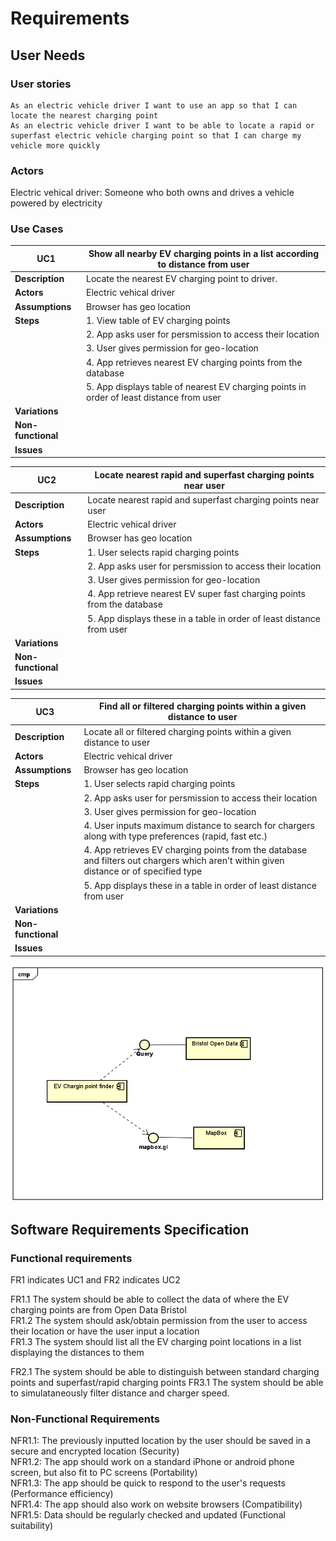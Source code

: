 # Requirements

## User Needs

### User stories

    As an electric vehicle driver I want to use an app so that I can locate the nearest charging point
    As an electric vehicle driver I want to be able to locate a rapid or superfast electric vehicle charging point so that I can charge my vehicle more quickly

### Actors

Electric vehical driver: Someone who both owns and drives a vehicle powered by electricity

### Use Cases

|   UC1        | Show all nearby EV charging points in a list according to distance from user | 
| -------------------------------------- | ------------------- |
| **Description** | Locate the nearest EV charging point to driver. |
| **Actors** |   Electric vehical driver |
| **Assumptions** |  Browser has geo location</td></tr>
| **Steps** |      1. View table of EV charging points
|           |      2. App asks user for persmission to access their location
|           |      3. User gives permission for geo-location
|           |      4. App retrieves nearest EV charging points from the database
|           |      5. App displays table of nearest EV charging points in order of least distance from user
| **Variations** |                                           |
| **Non-functional** |                                       |
| **Issues** |                                               |

|   UC2        | Locate nearest rapid and superfast charging points near user | 
| -------------------------------------- | ------------------- |
| **Description** | Locate nearest rapid and superfast charging points near user |
| **Actors** | Electric vehical driver |
| **Assumptions** |  Browser has geo location</td></tr>
| **Steps** |      1. User selects rapid charging points
|           |      2. App asks user for persmission to access their location
|           |      3. User gives permission for geo-location
|           |      4. App retrieve nearest EV super fast charging points from the database
|           |      5. App displays these in a table in order of least distance from user
| **Variations** |                                            |
| **Non-functional** |                                        |
| **Issues** |                                                |

|   UC3        | Find all or filtered charging points within a given distance to user | 
| -------------------------------------- | ------------------- |
| **Description** | Locate all or filtered charging points within a given distance to user |
| **Actors** | Electric vehical driver |
| **Assumptions** |  Browser has geo location</td></tr>
| **Steps** |      1. User selects rapid charging points
|           |      2. App asks user for persmission to access their location
|           |      3. User gives permission for geo-location
|           |      4. User inputs maximum distance to search for chargers along with type preferences (rapid, fast etc.)
|           |      4. App retrieves EV charging points from the database and filters out chargers which aren't within given distance or of specified type
|           |      5. App displays these in a table in order of least distance from user
| **Variations** |                                            |
| **Non-functional** |                                        |
| **Issues** |                                                |




![Insert your Use-Case Diagram Here](images/EV1.png)

## Software Requirements Specification
### Functional requirements

FR1 indicates UC1 and FR2 indicates UC2

FR1.1 The system should be able to collect the data of where the EV charging points are from Open Data Bristol<br/>
FR1.2 The system should ask/obtain permission from the user to access their location or have the user input a location<br/>
FR1.3 The system should list all the EV charging point locations in a list displaying the distances to them<br/>

FR2.1 The system should be able to distinguish between standard charging points and superfast/rapid charging points
FR3.1 The system should be able to simulataneously filter distance and charger speed.
 


### Non-Functional Requirements

NFR1.1: The previously inputted location by the user should be saved in a secure and encrypted location (Security)<br/>
NFR1.2: The app should work on a standard iPhone or android phone screen, but also fit to PC screens (Portability)<br/>
NFR1.3: The app should be quick to respond to the user's requests (Performance efficiency)<br/>
NFR1.4: The app should also work on website browsers (Compatibility)<br/>
NFR1.5: Data should be regularly checked and updated (Functional suitability)
